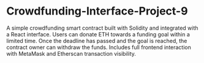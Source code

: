 # Crowdfunding-Interface-Project-9
A simple crowdfunding smart contract built with Solidity and integrated with a React interface. Users can donate ETH towards a funding goal within a limited time. Once the deadline has passed and the goal is reached, the contract owner can withdraw the funds. Includes full frontend interaction with MetaMask and Etherscan transaction visibility.
